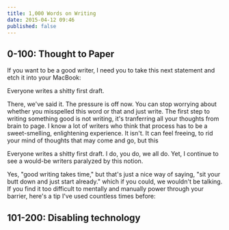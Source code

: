```yaml
---
title: 1,000 Words on Writing
date: 2015-04-12 09:46
published: false
---
```

## 0-100: Thought to Paper

If you want to be a good writer, I need you to take this next statement and etch it into your MacBook:

Everyone writes a shitty first draft.

There, we've said it. The pressure is off now. You can stop worrying about whether you misspelled this word or that and just write. The first step to writing something good is not writing, it's tranferring all your thoughts from brain to page. I know a lot of writers who think that process has to be a sweet-smelling, enlightening experience. It isn't. It can feel freeing, to rid your mind of thoughts that may come and go, but this

Everyone writes a shitty first draft. I do, you do, we all do. Yet, I continue to see a would-be writers paralyzed by this notion.

Yes, "good writing takes time," but that's just a nice way of saying, "sit your butt down and just start already."  which if you could, we wouldn't be talking.  If you find it too difficult to mentally and manually power through your barrier, here's a tip I've used countless times before:

## 101-200: Disabling technology
